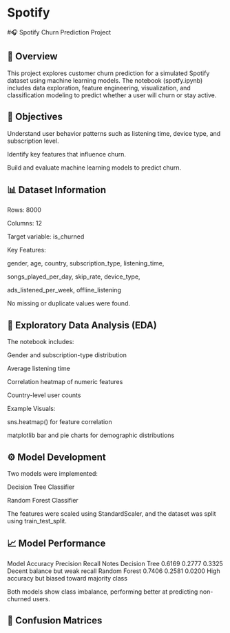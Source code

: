 # Spotify

#🎧 Spotify Churn Prediction Project
## 📄 Overview

This project explores customer churn prediction for a simulated Spotify dataset using machine learning models.
The notebook (spotfy.ipynb) includes data exploration, feature engineering, visualization, and classification modeling to predict whether a user will churn or stay active.

## 🧠 Objectives

Understand user behavior patterns such as listening time, device type, and subscription level.

Identify key features that influence churn.

Build and evaluate machine learning models to predict churn.

## 📊 Dataset Information

Rows: 8000

Columns: 12

Target variable: is_churned

Key Features:

gender, age, country, subscription_type, listening_time,

songs_played_per_day, skip_rate, device_type,

ads_listened_per_week, offline_listening

No missing or duplicate values were found.

## 🧩 Exploratory Data Analysis (EDA)

The notebook includes:

Gender and subscription-type distribution

Average listening time

Correlation heatmap of numeric features

Country-level user counts

Example Visuals:

sns.heatmap() for feature correlation

matplotlib bar and pie charts for demographic distributions

## ⚙️ Model Development

Two models were implemented:

Decision Tree Classifier

Random Forest Classifier

The features were scaled using StandardScaler, and the dataset was split using train_test_split.

## 📈 Model Performance
Model	Accuracy	Precision	Recall	Notes
Decision Tree	0.6169	0.2777	0.3325	Decent balance but weak recall
Random Forest	0.7406	0.2581	0.0200	High accuracy but biased toward majority class

Both models show class imbalance, performing better at predicting non-churned users.

## 🔢 Confusion Matrices
